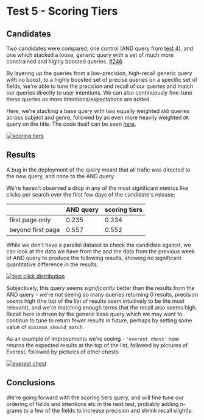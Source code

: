 # Test 5 - Scoring Tiers

## Candidates

Two candidates were compared, one control \(AND query from [test 4](https://github.com/wellcomecollection/catalogue/tree/690a9e9558ce1416fed0a248fd12f84d31ac6823/docs/search_relevance/tests/004_AND_or_OR.md)\), and one which stacked a loose, generic query with a set of much more constrained and highly boosted queries. [\#246](https://github.com/wellcomecollection/catalogue/pull/246)

By layering up the queries from a low-precision, high-recall generic query with no boost, to a highly boosted set of precise queries on a specific set of fields, we're able to tune the precision and recall of our queries and match our queries directly to user intentions. We can also continuously fine-tune these queries as more intentions/expectations are added.

Here, we're stacking a base query with two equally weighted `AND` queries across subject and genre, followed by an even more heavily weighted `OR` query on the title. The code itself can be seen [here](https://github.com/wellcomecollection/catalogue/blob/39f8289dac0e7f0bf23bfe9341aa50ac67131b24/api/api/src/main/scala/uk/ac/wellcome/platform/api/services/ElasticsearchQueryBuilder.scala).

[![scoring tiers](https://user-images.githubusercontent.com/11006680/70548661-db6c1b80-1b6a-11ea-8247-7a1358451c06.png)](https://user-images.githubusercontent.com/11006680/70548661-db6c1b80-1b6a-11ea-8247-7a1358451c06.png)

## Results

A bug in the deployment of the query meant that all trafic was directed to the new query, and none to the AND query.

We're haven't observed a drop in any of the most significant metrics like clicks per search over the first few days of the candidate's release:

|  | AND query | scoring tiers |
| :--- | :--- | :--- |
| first page only | 0.235 | 0.234 |
| beyond first page | 0.557 | 0.552 |

While we don't have a parallel dataset to check the candidate against, we can look at the data we have from the and the data from the previous week of AND query to produce the following results, showing no significant quantitative difference in the results:

[![test click distribution](https://user-images.githubusercontent.com/11006680/70550362-8978c500-1b6d-11ea-84e2-e544c69f00df.png)](https://user-images.githubusercontent.com/11006680/70550362-8978c500-1b6d-11ea-84e2-e544c69f00df.png)

Subjectively, this query seems _significantly_ better than the results from the AND query - we're not seeing so many queries returning 0 results, precision seems high \(the top of the list of results seem intuitively to be the most relevant\), and we're matching enough terms that the recall also seems high. Recall here is driven by the generic base query which we may want to continue to tune to return fewer results in future, perhaps by setting some value of `minimum_should_match`.

As an example of improvements we're seeing - `'everest chest'` now returns the expected results at the top of the list, followed by pictures of Everest, followed by pictures of other chests

[![everest chest](https://user-images.githubusercontent.com/11006680/70550811-4539f480-1b6e-11ea-89d5-bffdbbe5936f.png)](https://user-images.githubusercontent.com/11006680/70550811-4539f480-1b6e-11ea-89d5-bffdbbe5936f.png)

## Conclusions

We're going forward with the scoring tiers query, and will fine tune our ordering of fields and intentions etc in the next test, probably adding n-grams to a few of the fields to increase precision and shrink recall slightly.

